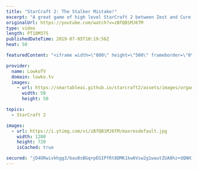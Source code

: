 ```yaml
---
title: "StarCraft 2: The Stalker Mistake!"
excerpt: "A great game of high level StarCraft 2 between Zest and Cure. While the game can switch into the advantage of one of the players at a moments notice, both players know exactly what to expect and seem to always in position... Until near the end of the game.  Get more videos & support my work: http://www.patreon.com/lowkotv"
originalUrl: https://youtube.com/watch?v=zBfQB1MJ6TM
type: video
length: PT18M37S
publishedDateTime: 2019-07-05T10:19:56Z
heat: 50

featuredContent: "<iframe width=\"800\" height=\"500\" frameborder=\"0\" src=\"https://www.youtube.com/embed/zBfQB1MJ6TM\" allow=\"accelerometer; autoplay; encrypted-media; gyroscope; picture-in-picture\" allowfullscreen></iframe>"

provider:
  name: LowkoTV
  domain: lowko.tv
  images:
    - url: https://smartableai.github.io/starcraft2/assets/images/organizations/lowko.tv-50x50.jpg
      width: 50
      height: 50

topics:
  - StarCraft 2

images:
  - url: https://i.ytimg.com/vi/zBfQB1MJ6TM/maxresdefault.jpg
    width: 1280
    height: 720
    isCached: true

secured: "jD4ORwivkhgg3/bau0sBGq+pEGIPfRt8DMK1kw6Vsw2g1wautZUA8hz+dQNHI7fXNyYpqvpaadGpQHqjwAvllyLPHdznkI3VuFPWA0/HaqOp6hFkT1b7ZNgQhF9+DB/Xyk1R+EnkRs1vVdlmeEdQZPLwkVi3Di2i9AkMbKwLzSoRDuay9HfIE4ZvCMPQI+8snzzHxOMAc8hWBlxpR3nzB/2rrCaTkhsG7R2GW3UTWxXomGbFLIFTyr7V0gZxFeN9E87yMRJjciLhd7HpYcD1jBruKnyPSsWcdtCfVPpe+JiNB0LaIc2Np91YGnLysCfazai5JtqssMDM+ioSa825HRt3i11wporUH1f0BVvPWNORNraLp5gvTgsODb/b8wGykhx2Yq81m+eyJuxkoLq6LMTjbbbl7hwWM9Ofzyz/UI4=;JyBnlG1pVN55bjvWeyzVBQ=="
---
```


